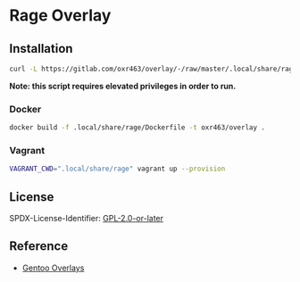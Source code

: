 # Rage <oxr463> Overlay

## Installation

```sh
curl -L https://gitlab.com/oxr463/overlay/-/raw/master/.local/share/rage/bin/install.sh | sh -
```

**Note: this script requires elevated privileges in order to run.**

### Docker

```sh
docker build -f .local/share/rage/Dockerfile -t oxr463/overlay .
```

### Vagrant

```sh
VAGRANT_CWD=".local/share/rage" vagrant up --provision
```

## License

SPDX-License-Identifier: [GPL-2.0-or-later](https://spdx.org/licenses/GPL-2.0-or-later.html)

## Reference

- [Gentoo Overlays](https://overlays.gentoo.org)
